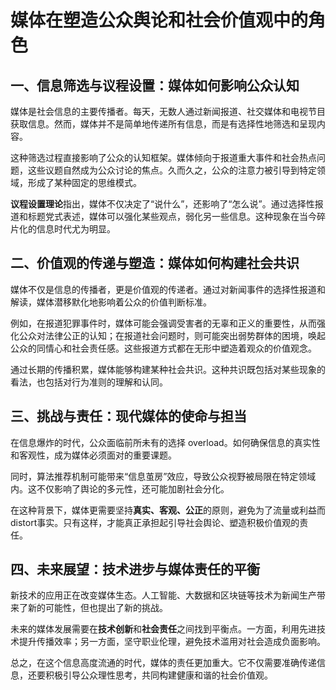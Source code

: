 # 媒体在塑造公众舆论和社会价值观中的角色

## 一、信息筛选与议程设置：媒体如何影响公众认知

媒体是社会信息的主要传播者。每天，无数人通过新闻报道、社交媒体和电视节目获取信息。然而，媒体并不是简单地传递所有信息，而是有选择性地筛选和呈现内容。

这种筛选过程直接影响了公众的认知框架。媒体倾向于报道重大事件和社会热点问题，这些议题自然成为公众讨论的焦点。久而久之，公众的注意力被引导到特定领域，形成了某种固定的思维模式。

**议程设置理论**指出，媒体不仅决定了“说什么”，还影响了“怎么说”。通过选择性报道和标题党式表述，媒体可以强化某些观点，弱化另一些信息。这种现象在当今碎片化的信息时代尤为明显。

## 二、价值观的传递与塑造：媒体如何构建社会共识

媒体不仅是信息的传播者，更是价值观的传递者。通过对新闻事件的选择性报道和解读，媒体潜移默化地影响着公众的价值判断标准。

例如，在报道犯罪事件时，媒体可能会强调受害者的无辜和正义的重要性，从而强化公众对法律公正的认知；在报道社会问题时，则可能突出弱势群体的困境，唤起公众的同情心和社会责任感。这些报道方式都在无形中塑造着观众的价值观念。

通过长期的传播积累，媒体能够构建某种社会共识。这种共识既包括对某些现象的看法，也包括对行为准则的理解和认同。

## 三、挑战与责任：现代媒体的使命与担当

在信息爆炸的时代，公众面临前所未有的选择 overload。如何确保信息的真实性和客观性，成为媒体必须面对的重要课题。

同时，算法推荐机制可能带来“信息茧房”效应，导致公众视野被局限在特定领域内。这不仅影响了舆论的多元性，还可能加剧社会分化。

在这种背景下，媒体更需要坚持**真实、客观、公正**的原则，避免为了流量或利益而 distort事实。只有这样，才能真正承担起引导社会舆论、塑造积极价值观的责任。

## 四、未来展望：技术进步与媒体责任的平衡

新技术的应用正在改变媒体生态。人工智能、大数据和区块链等技术为新闻生产带来了新的可能性，但也提出了新的挑战。

未来的媒体发展需要在**技术创新**和**社会责任**之间找到平衡点。一方面，利用先进技术提升传播效率；另一方面，坚守职业伦理，避免技术滥用对社会造成负面影响。

总之，在这个信息高度流通的时代，媒体的责任更加重大。它不仅需要准确传递信息，还要积极引导公众理性思考，共同构建健康和谐的社会价值观。